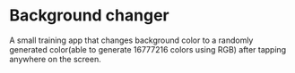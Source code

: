 # Background changer

A small training app that changes background 
color to a randomly generated color(able to generate 16777216 colors using RGB)
after tapping anywhere on the screen.



